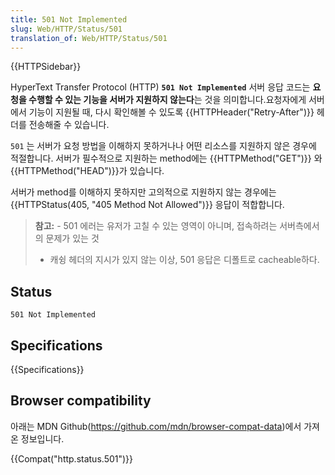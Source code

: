 ```yaml
---
title: 501 Not Implemented
slug: Web/HTTP/Status/501
translation_of: Web/HTTP/Status/501
---
```


{{HTTPSidebar}}

HyperText Transfer Protocol (HTTP) **`501 Not Implemented`** 서버 응답 코드는 **요청을 수행할 수 있는 기능을 서버가 지원하지 않는다**는 것을 의미합니다.요청자에게 서버에서 기능이 지원될 때, 다시 확인해볼 수 있도록 {{HTTPHeader("Retry-After")}} 헤더를 전송해줄 수 있습니다.

`501` 는 서버가 요청 방법을 이해하지 못하거나나 어떤 리소스를 지원하지 않은 경우에 적절합니다. 서버가 필수적으로 지원하는 method에는 {{HTTPMethod("GET")}} 와 {{HTTPMethod("HEAD")}}가 있습니다.

서버가 method를 이해하지 못하지만 고의적으로 지원하지 않는 경우에는 {{HTTPStatus(405, "405 Method Not Allowed")}} 응답이 적합합니다.

> **참고:** - 501 에러는 유저가 고칠 수 있는 영역이 아니며, 접속하려는 서버측에서의 문제가 있는 것
>
> - 캐슁 헤더의 지시가 있지 않는 이상, 501 응답은 디폴트로 cacheable하다.

## Status

```
501 Not Implemented
```

## Specifications

{{Specifications}}

## Browser compatibility

아래는 MDN Github(<https://github.com/mdn/browser-compat-data>)에서 가져온 정보입니다.

{{Compat("http.status.501")}}
